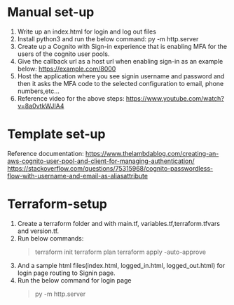 # Manual set-up
1. Write up an index.html for login and log out files
2. Install python3 and run the below command:
   py -m http.server
3. Create up a Cognito with Sign-in experience that is enabling MFA for the users of the cognito user pools.
4. Give the callback url as a host url when enabling sign-in as an example below:
   https://example.com/8000
5. Host the application where you see signin username and password and then it asks the MFA code to the selected configuration to email, phone numbers,etc...   
6. Reference video for the above steps:
https://www.youtube.com/watch?v=8a0vtkWJIA4

# Template set-up
Reference documentation:
https://www.thelambdablog.com/creating-an-aws-cognito-user-pool-and-client-for-managing-authentication/
https://stackoverflow.com/questions/75315968/cognito-passwordless-flow-with-username-and-email-as-aliasattribute


# Terraform-setup
1. Create a terraform folder and with main.tf, variables.tf,terraform.tfvars and version.tf.
2. Run below commands:
   > terraform init
   > terraform plan
   > terraform apply -auto-approve
3. And a sample html files(index.html, logged_in.html, logged_out.html) for login page routing to Signin page.
4. Run the below command for login page
   > py -m http.server   
       
